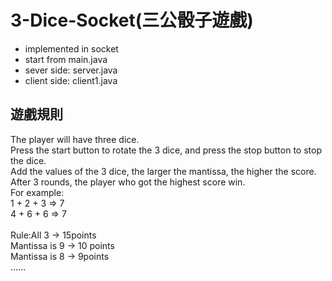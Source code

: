 # 3-Dice-Socket(三公骰子遊戲)
   * implemented in socket<br>
   * start from main.java<br>
   * sever side: server.java<br>
   * client side: client1.java<br>

 ## 遊戲規則
 The player will have three dice. <br>
 Press the start button to rotate the 3 dice, and press the stop button to stop the dice.<br>
 Add the values of the 3 dice, the larger the mantissa, the higher the score.<br>
 After 3 rounds, the player who got the highest score win.<br>
 For example: <br>1 + 2 + 3 => 7<br>	4 + 6 + 6 => 7<br><br>
 Rule:All 3 -> 15points<br>Mantissa is 9 -> 10 points<br>Mantissa is 8 -> 9points<br>
 ......<br>
